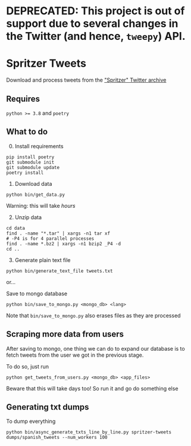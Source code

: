 # DEPRECATED: This project is out of support due to several changes in the Twitter (and hence, `tweepy`) API.

# Spritzer Tweets

Download and process tweets from the ["Spritzer" Twitter archive](https://archive.org/details/archiveteam-twitter-stream-2019-05)

## Requires

`python >= 3.8` and `poetry`

## What to do

0. Install requirements

```
pip install poetry
git submodule init
git submodule update
poetry install
```

1. Download data

```
python bin/get_data.py
```

Warning: this will take *hours*


2. Unzip data

```
cd data
find . -name "*.tar" | xargs -n1 tar xf
# -P4 is for 4 parallel processes
find . -name *.bz2 | xargs -n1 bzip2 _P4 -d
cd ..
```

3. Generate plain text file

```
python bin/generate_text_file tweets.txt
```

or...

Save to mongo database

```
python bin/save_to_mongo.py <mongo_db> <lang>
```

Note that `bin/save_to_mongo.py` also erases files as they are processed


## Scraping more data from users

After saving to mongo, one thing we can do to expand our database is to fetch tweets from the user we got in the previous stage.

To do so, just run

```
python get_tweets_from_users.py <mongo_db> <app_files>
```

Beware that this will take days too! So run it and go do something else

## Generating txt dumps

To dump everything

```
python bin/async_generate_txts_line_by_line.py spritzer-tweets dumps/spanish_tweets --num_workers 100
```

